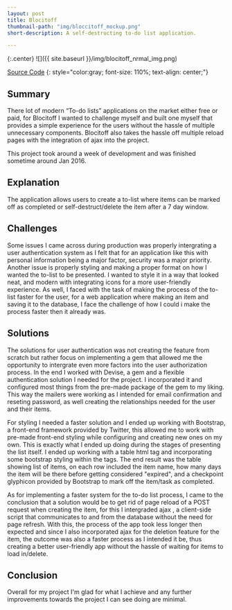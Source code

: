 ```yaml
---
layout: post
title: Blocitoff
thumbnail-path: "img/bloccitoff_mockup.png"
short-description: A self-destructing to-do list application.

---
```


{:.center}
![]({{ site.baseurl }}/img/blocitoff_nrmal_img.png)

<a href="https://github.com/Bryanp2033/Blocitoff">Source Code</a>
{: style="color:gray; font-size: 110%; text-align: center;"}

## Summary

There lot of modern “To-do lists” applications on the market either free or paid, for Blocitoff I wanted to challenge myself and built one myself that provides a simple experience for the users without the hassle of multiple unnecessary components. Blocitoff also takes the hassle off multiple reload pages with the integration of ajax into the project.

This project took around a week of development and was finished sometime around Jan 2016.

## Explanation


The application allows users to create a to-list where items can be marked off as completed or self-destruct/delete the item after a 7 day window.

## Challenges

Some issues I came across during production was properly intergrating a user authentication system as I felt that for an application like this with personal information being a major factor, security was a major priority. Another issue is properly styling and making a proper format on how I wanted the to-list to be presented. I wanted to style it in a way that looked neat, and modern with integrating icons for a more user-friendly experience. As well, I faced with the task of making the process of the to-list faster for the user, for a web application where making an item and saving it to the database, I face the challenge of how I could i make the process faster then it already was.

## Solutions

The solutions for user authentication was not creating the feature from scratch but rather focus on implementing a gem that allowed me the opportunity to intergrate even more factors into the user authorization process. In the end I worked with Devise, a gem and a flexible authentication solution I needed for the project. I incorporated it and configured most things from the pre-made package of the gem to my liking. This way the mailers were working as I intended for email confirmation and reseting password, as well creating the relationships needed for the user and their items.

For styling I needed a faster solution and I ended up working with Bootstrap, a front-end framework provided by Twitter, this allowed me to work with pre-made front-end styling while configuring and creating new ones on my own. This is exactly what I ended up doing during the stages of presenting the list itself. I ended up working with a table html tag and incorporating some bootstrap styling within the tags. The end result was the table showing list of items, on each row included the item name, how many days the item will be there before getting considered "expired", and a checkpoint glyphicon provided by Bootstrap to mark off the item/task as completed.

As for implementing a faster system for the to-do list process, I came to the conclusion that a solution would be to get rid of page reload of a POST request when creating the item, for this I intergraded ajax , a client-side script that communicates to and from the database without the need for page refresh. With this, the process of the app took less longer then expected and since I also incorporated ajax for the deletion feature for the item, the outcome was also a faster process as I intended it be, thus creating a better user-friendly app without the hassle of waiting for items to load in/delete.

## Conclusion

Overall for my project I'm glad for what I achieve and any further improvements towards the project I can see doing are minimal.